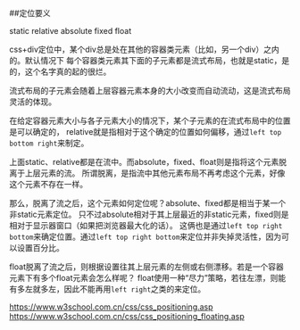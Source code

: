 ##定位要义

static relative absolute fixed float

css+div定位中，某个div总是处在其他的容器类元素（比如，另一个div）之内的。默认情况下
每个容器类元素其下面的子元素都是流式布局，也就是static，是的，这个名字真的起的很烂。

流式布局的子元素会随着上层容器元素本身的大小改变而自动流动，这是流式布局灵活的体现。

在给定容器元素大小与各子元素大小的情况下，某个子元素的在流式布局中的位置是可以确定的，
relative就是指相对于这个确定的位置如何偏移，通过`left top bottom right`来制定。

上面static、relative都是在流中。而absolute，fixed、float则是指将这个元素脱离于上层元素的流。
所谓脱离，是指流中其他元素布局不再考虑这个元素，好像这个元素不存在一样。


那么，脱离了流之后，这个元素如何定位呢？absolute、fixed都是相当于某一个非static元素定位。
只不过absolute相对于其上层最近的非static元素，fixed则是相对于显示器窗口（如果把浏览器最大化的话）。
这俩也是通过`left top right bottom`来确定位置。通过`left top right bottom`来定位并非失掉灵活性，因为可以设置百分比。


float脱离了流之后，则根据设置往其上层元素的左侧或右侧漂移。若是一个容器元素下有多个float元素会怎么样呢？
float使用一种“尽力”策略，若往左漂，则能有多左就多左，因此不能再用`left right`之类的来定位。


https://www.w3school.com.cn/css/css_positioning.asp
https://www.w3school.com.cn/css/css_positioning_floating.asp